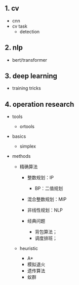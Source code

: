 


## 1. cv

- cnn
- cv task
    - detection
    

## 2. nlp

- bert/transformer


## 3. deep learning

- training tricks


## 4. operation research 

- tools
    - ortools

- basics
    - simplex

- methods

    - 精确算法
    
        - 整数规划：IP
            - BP：二值规划
             
        - 混合整数规划：MIP
        - 非线性规划：NLP
        - 经典问题
            - 背包算法；
            - 调度排班；
                            
    - heuristic 
        - A*
        - 模拟退火
        - 遗传算法
        - 蚁群 

